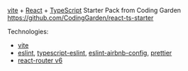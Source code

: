 [vite](https://vitejs.dev/) + [React](https://reactjs.org/) + [TypeScript](https://www.typescriptlang.org/) Starter Pack from Coding Garden https://github.com/CodingGarden/react-ts-starter

Technologies:
* [vite](https://vitejs.dev/)
* [eslint](https://eslint.org/), [typescript-eslint](https://typescript-eslint.io/), [eslint-airbnb-config](https://github.com/airbnb/javascript), [prettier](https://prettier.io/)
* [react-router v6](https://reactrouter.com/en/main)
